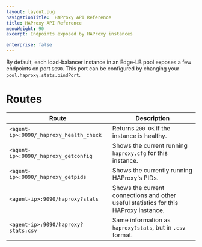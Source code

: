 ```yaml
---
layout: layout.pug
navigationTitle:  HAProxy API Reference
title: HAProxy API Reference
menuWeight: 90
excerpt: Endpoints exposed by HAProxy instances

enterprise: false
---
```



By default, each load-balancer instance in an Edge-LB pool exposes a few endpoints on port `9090`. This port can be configured by changing your `pool.haproxy.stats.bindPort`.

# Routes

| Route                                   | Description                                               |
|-----------------------------------------|-----------------------------------------------------------|
| `<agent-ip>:9090/_haproxy_health_check` | Returns `200 OK` if the instance is healthy.               |
| `<agent-ip>:9090/_haproxy_getconfig`    | Shows the current running `haproxy.cfg` for this instance. |
| `<agent-ip>:9090/_haproxy_getpids`      | Shows the currently running HAProxy's PIDs.                   |
| `<agent-ip>:9090/haproxy?stats` | Shows the current connections and other useful statistics for this HAProxy instance. |
| `<agent-ip>:9090/haproxy?stats;csv` | Same information as `haproxy?stats`, but in `.csv` format. |
